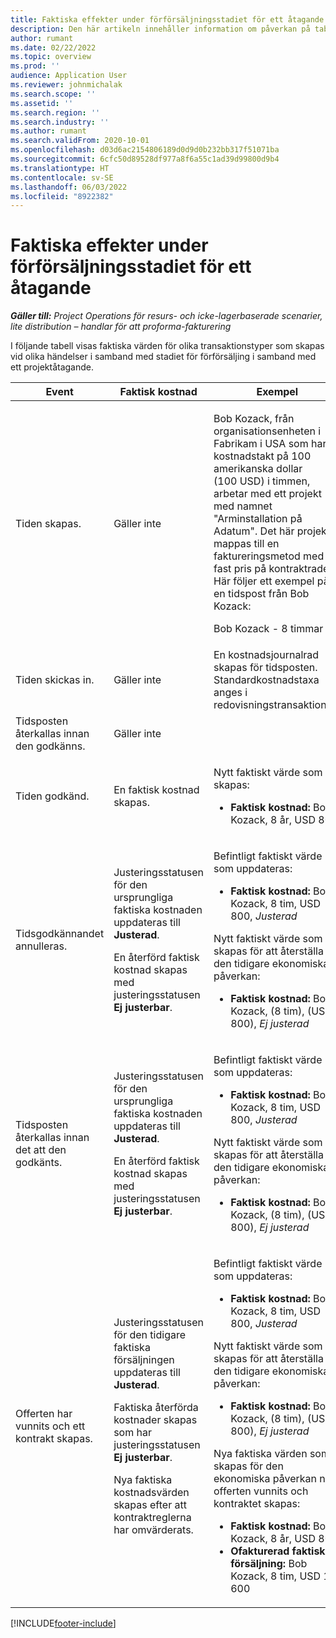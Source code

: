 ```yaml
---
title: Faktiska effekter under förförsäljningsstadiet för ett åtagande
description: Den här artikeln innehåller information om påverkan på tabellen Faktiska värden vid olika händelser medan ett åtagande befinner sig i processen för förförsäljning i Microsoft Dynamics 365 Project Operations.
author: rumant
ms.date: 02/22/2022
ms.topic: overview
ms.prod: ''
audience: Application User
ms.reviewer: johnmichalak
ms.search.scope: ''
ms.assetid: ''
ms.search.region: ''
ms.search.industry: ''
ms.author: rumant
ms.search.validFrom: 2020-10-01
ms.openlocfilehash: d03d6ac2154806189d0d9d0b232bb317f51071ba
ms.sourcegitcommit: 6cfc50d89528df977a8f6a55c1ad39d99800d9b4
ms.translationtype: HT
ms.contentlocale: sv-SE
ms.lasthandoff: 06/03/2022
ms.locfileid: "8922382"
---
```

# <a name="actuals-impact-during-the-pre-sales-stage-of-an-engagement"></a>Faktiska effekter under förförsäljningsstadiet för ett åtagande

_**Gäller till:** Project Operations för resurs- och icke-lagerbaserade scenarier, lite distribution – handlar för att proforma-fakturering_

I följande tabell visas faktiska värden för olika transaktionstyper som skapas vid olika händelser i samband med stadiet för förförsäljing i samband med ett projektåtagande.

| Event | Faktisk kostnad | Exempel |
|---|---|---|
| Tiden skapas. | Gäller inte | <p>Bob Kozack, från organisationsenheten i Fabrikam i USA som har en kostnadstakt på 100 amerikanska dollar (100 USD) i timmen, arbetar med ett projekt med namnet "Arminstallation på Adatum". Det här projektet mappas till en faktureringsmetod med fast pris på kontraktraden. Här följer ett exempel på en tidspost från Bob Kozack:</p><p>Bob Kozack - 8 timmar</p> |
| Tiden skickas in. | Gäller inte | En kostnadsjournalrad skapas för tidsposten. Standardkostnadstaxa anges i redovisningstransaktionen. |
| Tidsposten återkallas innan den godkänns. | Gäller inte | |
| Tiden godkänd. | En faktisk kostnad skapas. | <p>Nytt faktiskt värde som skapas:</p><ul><li>**Faktisk kostnad:** Bob Kozack, 8 år, USD 800</li></ul> |
| Tidsgodkännandet annulleras. | <p>Justeringsstatusen för den ursprungliga faktiska kostnaden uppdateras till **Justerad**.</p><p>En återförd faktisk kostnad skapas med justeringsstatusen **Ej justerbar**.</p> | <p>Befintligt faktiskt värde som uppdateras:</p><ul><li>**Faktisk kostnad:** Bob Kozack, 8 tim, USD 800, *Justerad*</li></ul><p>Nytt faktiskt värde som skapas för att återställa den tidigare ekonomiska påverkan:</p><ul><li>**Faktisk kostnad:** Bob Kozack, (8 tim), (USD 800), *Ej justerad*</li></ul> |
| Tidsposten återkallas innan det att den godkänts. | <p>Justeringsstatusen för den ursprungliga faktiska kostnaden uppdateras till **Justerad**.</p><p>En återförd faktisk kostnad skapas med justeringsstatusen **Ej justerbar**.</p> | <p>Befintligt faktiskt värde som uppdateras:</p><ul><li>**Faktisk kostnad:** Bob Kozack, 8 tim, USD 800, *Justerad*</li></ul><p>Nytt faktiskt värde som skapas för att återställa den tidigare ekonomiska påverkan:</p><ul><li>**Faktisk kostnad:** Bob Kozack, (8 tim), (USD 800), *Ej justerad*</li></ul> |
| Offerten har vunnits och ett kontrakt skapas. | <p>Justeringsstatusen för den tidigare faktiska försäljningen uppdateras till **Justerad**.</p><p>Faktiska återförda kostnader skapas som har justeringsstatusen **Ej justerbar**.</p><p>Nya faktiska kostnadsvärden skapas efter att kontraktreglerna har omvärderats.</p> | <p>Befintligt faktiskt värde som uppdateras:</p><ul><li>**Faktisk kostnad:** Bob Kozack, 8 tim, USD 800, *Justerad*</li></ul><p>Nytt faktiskt värde som skapas för att återställa den tidigare ekonomiska påverkan:</p><ul><li>**Faktisk kostnad:** Bob Kozack, (8 tim), (USD 800), *Ej justerad*</li></ul><p>Nya faktiska värden som skapas för den ekonomiska påverkan när offerten vunnits och kontraktet skapas:</p><ul><li>**Faktisk kostnad:** Bob Kozack, 8 år, USD 800</li><li>**Ofakturerad faktisk försäljning:** Bob Kozack, 8 tim, USD 1 600</li></ul> |

[!INCLUDE[footer-include](../includes/footer-banner.md)]
